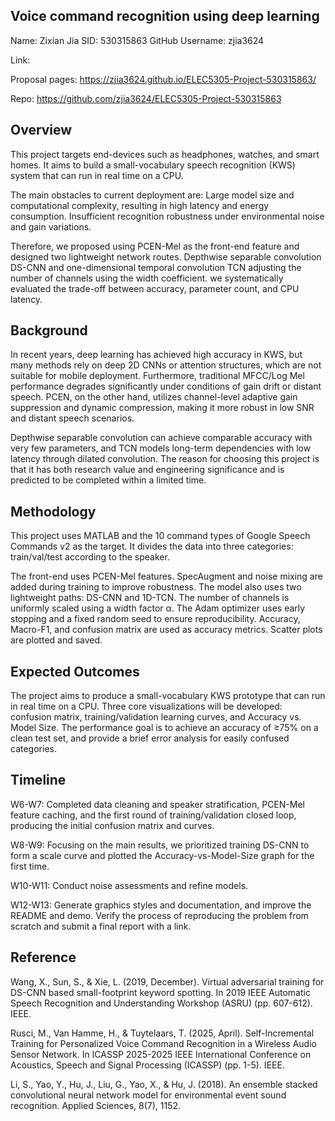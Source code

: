 
## Voice command recognition using deep learning


Name: Zixian Jia
SID: 530315863
GitHub Username: zjia3624

Link: 

Proposal pages: https://zjia3624.github.io/ELEC5305-Project-530315863/

Repo: https://github.com/zjia3624/ELEC5305-Project-530315863








## Overview

This project targets end-devices such as headphones, watches, and smart homes. It aims to build a small-vocabulary speech recognition (KWS) system that can run in real time on a CPU.

The main obstacles to current deployment are: Large model size and computational complexity, resulting in high latency and energy consumption. Insufficient recognition robustness under environmental noise and gain variations.

Therefore, we proposed using PCEN-Mel as the front-end feature and designed two lightweight network routes. Depthwise separable convolution DS-CNN and one-dimensional temporal convolution TCN adjusting the number of channels using the width coefficient. we systematically evaluated the trade-off between accuracy, parameter count, and CPU latency.

## Background

In recent years, deep learning has achieved high accuracy in KWS, but many methods rely on deep 2D CNNs or attention structures, which are not suitable for mobile deployment. Furthermore, traditional MFCC/Log Mel performance degrades significantly under conditions of gain drift or distant speech. PCEN, on the other hand, utilizes channel-level adaptive gain suppression and dynamic compression, making it more robust in low SNR and distant speech scenarios.

Depthwise separable convolution can achieve comparable accuracy with very few parameters, and TCN models long-term dependencies with low latency through dilated convolution. The reason for choosing this project is that it has both research value and engineering significance and is predicted to be completed within a limited time.

## Methodology

This project uses MATLAB and the 10 command types of Google Speech Commands v2 as the target. It divides the data into three categories: train/val/test according to the speaker.

The front-end uses PCEN-Mel features. SpecAugment and noise mixing are added during training to improve robustness. The model also uses two lightweight paths: DS-CNN and 1D-TCN. The number of channels is uniformly scaled using a width factor α. The Adam optimizer uses early stopping and a fixed random seed to ensure reproducibility. Accuracy, Macro-F1, and confusion matrix are used as accuracy metrics. Scatter plots are plotted and saved.

## Expected Outcomes

The project aims to produce a small-vocabulary KWS prototype that can run in real time on a CPU. Three core visualizations will be developed: confusion matrix, training/validation learning curves, and Accuracy vs. Model Size. The performance goal is to achieve an accuracy of ≥75% on a clean test set, and provide a brief error analysis for easily confused categories.

## Timeline

W6-W7: Completed data cleaning and speaker stratification, PCEN-Mel feature caching, and the first round of training/validation closed loop, producing the initial confusion matrix and curves.

W8-W9: Focusing on the main results, we prioritized training DS-CNN to form a scale curve and plotted the Accuracy-vs-Model-Size graph for the first time.

W10-W11: Conduct noise assessments and refine models.

W12-W13: Generate graphics styles and documentation, and improve the README and demo. Verify the process of reproducing the problem from scratch and submit a final report with a link.

## Reference

Wang, X., Sun, S., & Xie, L. (2019, December). Virtual adversarial training for DS-CNN based small-footprint keyword spotting. In 2019 IEEE Automatic Speech Recognition and Understanding Workshop (ASRU) (pp. 607-612). IEEE.


Rusci, M., Van Hamme, H., & Tuytelaars, T. (2025, April). Self-Incremental Training for Personalized Voice Command Recognition in a Wireless Audio Sensor Network. In ICASSP 2025-2025 IEEE International Conference on Acoustics, Speech and Signal Processing (ICASSP) (pp. 1-5). IEEE.


Li, S., Yao, Y., Hu, J., Liu, G., Yao, X., & Hu, J. (2018). An ensemble stacked convolutional neural network model for environmental event sound recognition. Applied Sciences, 8(7), 1152.





